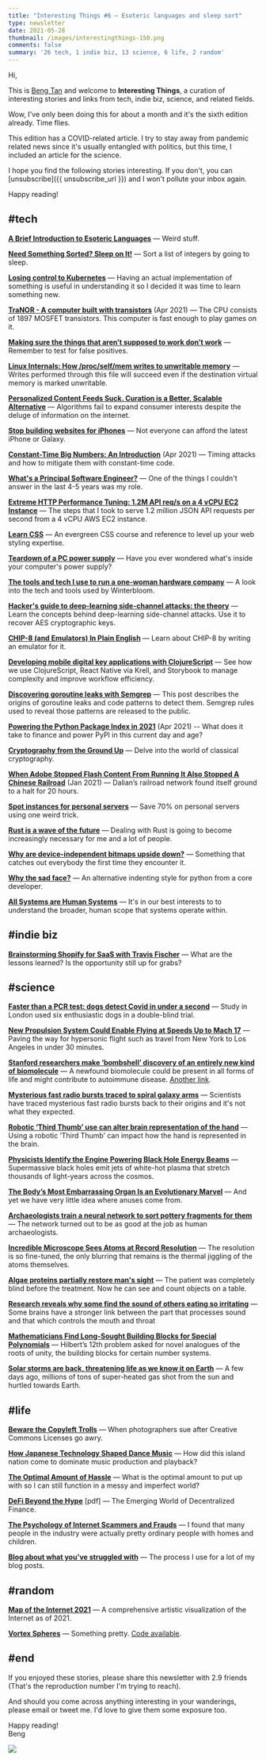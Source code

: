 ```yaml
---
title: "Interesting Things #6 — Esoteric languages and sleep sort"
type: newsletter
date: 2021-05-28
thumbnail: /images/interestingthings-150.png
comments: false
summary: '26 tech, 1 indie biz, 13 science, 6 life, 2 random'
---
```


Hi,

This is [Beng Tan](https://bengtan.com/about/) and welcome to **Interesting Things**, a curation of interesting stories and links from tech, indie biz, science, and related fields.

Wow, I've only been doing this for about a month and it's the sixth edition already. Time flies.

This edition has a COVID-related article. I try to stay away from pandemic related news since it's usually entangled with politics, but this time, I included an article for the science.

I hope you find the following stories interesting. If you don't, you can [unsubscribe]({{ unsubscribe_url }}) and I won't pollute your inbox again.

Happy reading!


## #tech

**[A Brief Introduction to Esoteric Languages](https://www.hillelwayne.com/talks/esolangs/)** — Weird stuff.
<!-- hillelogram #coding #programming -->

**[Need Something Sorted? Sleep on It!](https://kevlinhenney.medium.com/need-something-sorted-sleep-on-it-11fdf8453914)** — Sort a list of integers by going to sleep.
<!-- @KevlinHenney #programming #coding -->

**[Losing control to Kubernetes](https://www.earth.li/~noodles/blog/2021/05/losing-control-to-k8s.html)** — Having an actual implementation of something is useful in understanding it so I decided it was time to learn something new.
<!-- @revdenoodles #kubernetes #k8s -->

**[TraNOR - A computer built with transistors](http://www.mynor.org/tranor)** (Apr 2021) — The CPU consists of 1897 MOSFET transistors. This computer is fast enough to play games on it.
<!-- #hardware -->

**[Making sure the things that aren’t supposed to work don’t work](https://blog.goldfiglabs.com/2021/05/20/making-sure-the.html)** — Remember to test for false positives.
<!-- @goldfiglabs #coding #programming -->

**[Linux Internals: How /proc/self/mem writes to unwritable memory](https://offlinemark.com/2021/05/12/an-obscure-quirk-of-proc/)** — Writes performed through this file will succeed even if the destination virtual memory is marked unwritable.
<!-- @offlinemark #linux #kernel -->

**[Personalized Content Feeds Suck. Curation is a Better, Scalable Alternative](https://tolusnotes.com/personalized-content-feeds-suck-curation-is-a-better-scalable-alternative/)** —  Algorithms fail to expand consumer interests despite the deluge of information on the internet. 
<!-- @tolusnotes -->

**[Stop building websites for iPhones](https://blog.rentpathcode.com/analyzing-performance-e7aed196df64)** — Not everyone can afford the latest iPhone or Galaxy.
<!-- @databyte #js #react #javascript -->

**[Constant-Time Big Numbers: An Introduction](https://cronokirby.com/posts/2021/04/constant-time-big-numbers-introduction/)** (Apr 2021) — Timing attacks and how to mitigate them with constant-time code.
<!-- @cronokirby #security -->

**[What's a Principal Software Engineer?](https://www.galiglobal.com/blog/2021/20210313-The-principal-role.html)** — One of the things I couldn't answer in the last 4-5 years was my role.
<!-- @antonmry @swyx -->

**[Extreme HTTP Performance Tuning: 1.2M API req/s on a 4 vCPU EC2 Instance](https://talawah.io/blog/extreme-http-performance-tuning-one-point-two-million/)** — The steps that I took to serve 1.2 million JSON API requests per second from a 4 vCPU AWS EC2 instance.
<!-- @talawahtech -->

**[Learn CSS](https://web.dev/learn/css/)** — An evergreen CSS course and reference to level up your web styling expertise.

**[Teardown of a PC power supply](http://www.righto.com/2021/05/teardown-of-pc-power-supply.html)** — Have you ever wondered what's inside your computer's power supply?
<!-- @kenshirriff -->

**[The tools and tech I use to run a one-woman hardware company](https://blog.thea.codes/winterblooms-tech-stack/)** — A look into the tech and tools used by Winterbloom.
<!-- @theavalkyrie -->

**[Hacker's guide to deep-learning side-channel attacks: the theory](https://elie.net/blog/security/hacker-guide-to-deep-learning-side-channel-attacks-the-theory/)** — Learn the concepts behind deep-learning side-channel attacks. Use it to recover AES cryptographic keys.
<!-- @elie #security -->

**[CHIP-8 (and Emulators) In Plain English](https://cgmathprog.home.blog/2021/05/20/chip-8-and-emulator-overview/)** — Learn about CHIP-8 by writing an emulator for it.

**[Developing mobile digital key applications with ClojureScript](https://vouch.io/developing-mobile-digital-key-applications-with-clojurescript/)** — See how we use ClojureScript, React Native via Krell, and Storybook to manage complexity and improve workflow efficiency.
<!-- #clojure #clojurescript #reactnative -->

**[Discovering goroutine leaks with Semgrep](https://www.trailofbits.com/post/discovering-goroutine-leaks-with-semgrep)** — This post describes the origins of goroutine leaks and code patterns to detect them. Semgrep rules used to reveal those patterns are released to the public.
<!-- @trailofbits -->

**[Powering the Python Package Index in 2021](https://dustingram.com/articles/2021/04/14/powering-the-python-package-index-in-2021/)** (Apr 2021) -- What does it take to finance and power PyPI in this current day and age?
<!-- @di_codes #python -->

**[Cryptography from the Ground Up](https://cmdli.github.io/crypto/)** — Delve into the world of classical cryptography. 

**[When Adobe Stopped Flash Content From Running It Also Stopped A Chinese Railroad](https://jalopnik.com/when-adobe-stopped-flash-content-from-running-it-also-s-1846109630)** (Jan 2021) — Dalian’s railroad network found itself ground to a halt for 20 hours.

**[Spot instances for personal servers](https://pitr.ca/2021-05-23-personal-spot)** — Save 70% on personal servers using one weird trick.
<!-- @pitrapen #aws -->

**[Rust is a wave of the future](https://utcc.utoronto.ca/~cks/space/blog/programming/RustInOurFuture)** — Dealing with Rust is going to become increasingly necessary for me and a lot of people.
<!-- @thatcks #rust #programming #coding -->

**[Why are device-independent bitmaps upside down?](https://devblogs.microsoft.com/oldnewthing/20210525-00/?p=105250)** — Something that catches out everybody the first time they encounter it.
<!-- @ChenCravat -->

**[Why the sad face?](https://lukasz.langa.pl/1d1a43c4-9c8a-4c5f-a366-7f22ce6a49fc/)** — An alternative indenting style for python from a core developer.
<!-- @llanga #python -->

**[All Systems are Human Systems](https://monadical.com/posts/human-systems.html)** — It's in our best interests to to understand the broader, human scope that systems operate within.


## #indie biz

**[Brainstorming Shopify for SaaS with Travis Fischer](https://opportunities.so/shopify-for-saas-and-opportunities-in-the-creator-economy-with/)** — What are the lessons learned? Is the opportunity still up for grabs?
<!-- @jakobgreenfeld @transitive_bs -->


## #science

**[Faster than a PCR test: dogs detect Covid in under a second](https://www.theguardian.com/world/2021/may/24/faster-than-pcr-test-dogs-detect-covid-coronavirus-london-bmj)** — Study in London used six enthusiastic dogs in a double-blind trial.

**[New Propulsion System Could Enable Flying at Speeds Up to Mach 17](https://scitechdaily.com/new-propulsion-system-could-enable-flying-at-speeds-up-to-mach-17/)** — Paving the way for hypersonic flight such as travel from New York to Los Angeles in under 30 minutes.

**[Stanford researchers make ‘bombshell’ discovery of an entirely new kind of biomolecule](https://news.stanford.edu/2021/05/17/stanford-study-reveals-new-biomolecule/)** — A newfound biomolecule could be present in all forms of life and might contribute to autoimmune disease. [Another link](https://scitechdaily.com/a-molecule-that-shouldnt-exist-the-biggest-scientific-shock-of-my-life/).

**[Mysterious fast radio bursts traced to spiral galaxy arms](https://edition.cnn.com/2021/05/20/world/fast-radio-bursts-origin-galaxies-scn/index.html)** — Scientists have traced mysterious fast radio bursts back to their origins and it's not what they expected.

**[Robotic ‘Third Thumb’ use can alter brain representation of the hand](https://www.ucl.ac.uk/news/2021/may/robotic-third-thumb-use-can-alter-brain-representation-hand)** — Using a robotic ‘Third Thumb’ can impact how the hand is represented in the brain.
<!-- @DaniClode -->

**[Physicists Identify the Engine Powering Black Hole Energy Beams](https://www.quantamagazine.org/physicists-identify-the-engine-powering-black-hole-energy-beams-20210520/)** — Supermassive black holes emit jets of white-hot plasma that stretch thousands of light-years across the cosmos.

**[The Body’s Most Embarrassing Organ Is an Evolutionary Marvel](https://www.theatlantic.com/science/archive/2021/05/evolution-butts/618915/)** — And yet we have very little idea where anuses come from.

**[Archaeologists train a neural network to sort pottery fragments for them](https://arstechnica.com/science/2021/05/archaeologists-train-a-neural-network-to-sort-pottery-fragments-for-them/)** — The network turned out to be as good at the job as human archaeologists.

**[Incredible Microscope Sees Atoms at Record Resolution](https://scitechdaily.com/incredible-microscope-sees-atoms-at-record-resolution/)** — The resolution is so fine-tuned, the only blurring that remains is the thermal jiggling of the atoms themselves.

**[Algae proteins partially restore man's sight](https://www.bbc.com/news/health-57226572)** — The patient was completely blind before the treatment. Now he can see and count objects on a table.
<!-- @JamesTGallagher -->

**[Research reveals why some find the sound of others eating so irritating](https://www.theguardian.com/science/2021/may/24/research-reveals-why-some-find-the-sound-of-others-eating-so-irritating)** — Some brains have a stronger link between the part that processes sound and that which controls the mouth and throat

**[Mathematicians Find Long-Sought Building Blocks for Special Polynomials](https://www.quantamagazine.org/mathematicians-find-polynomial-building-blocks-hilbert-sought-20210525/)** — Hilbert’s 12th problem asked for novel analogues of the roots of unity, the building blocks for certain number systems.

**[Solar storms are back, threatening life as we know it on Earth](https://phys.org/news/2021-05-solar-storms-threatening-life-earth.html)** — A few days ago, millions of tons of super-heated gas shot from the sun and hurtled towards Earth.


## #life

**[Beware the Copyleft Trolls](https://onezero.medium.com/beware-the-copyleft-trolls-a8b85c66b7eb)** — When photographers sue after Creative Commons Licenses go awry.
<!-- @MediaLawProf -->

**[How Japanese Technology Shaped Dance Music](https://www.attackmagazine.com/features/long-read/how-japanese-technology-shaped-dance-music/)** — How did this island nation come to dominate music production and playback?

**[The Optimal Amount of Hassle](https://www.collaborativefund.com/blog/the-optimal-amount-of-hassle/)** — What is the optimal amount to put up with so I can still function in a messy and imperfect world?
<!-- @morganhousel #productivity -->

**[DeFi Beyond the Hype](https://wifpr.wharton.upenn.edu/wp-content/uploads/2021/05/DeFi-Beyond-the-Hype.pdf)** [pdf] — The Emerging World of Decentralized Finance.
<!-- @dgogel #blockchain #cryptocurrency #defi -->

**[The Psychology of Internet Scammers and Frauds](https://deceptive.medium.com/observations-on-internet-scammers-and-frauds-20fe272dbee)** — I found that many people in the industry were actually pretty ordinary people with homes and children. 
<!-- @al3x9a #security #scam #fraud -->

**[Blog about what you've struggled with](https://jvns.ca/blog/2021/05/24/blog-about-what-you-ve-struggled-with/)** — The process I use for a lot of my blog posts.
<!-- @b0rk -->

## #random

**[Map of the Internet 2021](https://www.halcyonmaps.com/map-of-the-internet-2021)** — A comprehensive artistic visualization of the Internet as of 2021. 
<!-- @MartinVargic -->

**[Vortex Spheres](https://david.li/vortexspheres/)** — Something pretty. [Code available](https://github.com/dli/vortexspheres).
<!-- @daviddotli #javascript #js -->


## #end

If you enjoyed these stories, please share this newsletter with 2.9 friends (That's the reproduction number I'm trying to reach).

And should you come across anything interesting in your wanderings, please email or tweet me. I'd love to give them some exposure too.

Happy reading!  
Beng

![](https://bengtan.com/images/portrait-40.png)
